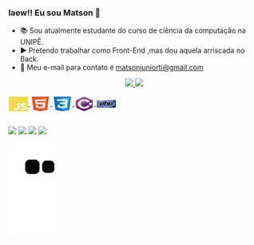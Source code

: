 ### Iaew!! Eu sou Matson 👋

- 📚 Sou atualmente estudante do curso de ciência da computação na UNIPÊ.
- ▶️ Pretendo trabalhar como Front-End ,mas dou aquela arriscada no Back.
- 📧 Meu e-mail para contato é matsonjuniorti@gmail.com

<div align="center">
  <a href="https://github.com/matson83">
  <img height="180em" src="https://github-readme-stats.vercel.app/api?username=matson83&show_icons=true&theme=tokyonight&include_all_commits=true&count_private=true"/>
  <img height="180em" src="https://github-readme-stats.vercel.app/api/top-langs/?username=matson83&layout=compact&langs_count=7&theme=tokyonight"/>
</div>

<div style="display: inline_block"><br>
  <img align="center" alt="Matson-Js" height="30" width="40" src="https://raw.githubusercontent.com/devicons/devicon/master/icons/javascript/javascript-plain.svg">
  <img align="center" alt="Matson-HTML" height="30" width="40" src="https://raw.githubusercontent.com/devicons/devicon/master/icons/html5/html5-original.svg">
  <img align="center" alt="Matson-CSS" height="30" width="40" src="https://raw.githubusercontent.com/devicons/devicon/master/icons/css3/css3-original.svg">
  <img align="center" alt="Matson-Csharp" height="30" width="40" src="https://raw.githubusercontent.com/devicons/devicon/master/icons/csharp/csharp-original.svg">
  <img align="center" alt="Matson-PHP" height="30" width="40" src="https://raw.githubusercontent.com/devicons/devicon/master/icons/php/php-original.svg">


##

<div> 
  <a href="https://instagram.com/matsonjr_83" target="_blank"><img src="https://img.shields.io/badge/-Instagram-%23E4405F?style=for-the-badge&logo=instagram&logoColor=white" target="_blank"></a>
 <a href="https://discord.com/channels/@me" target="_blank"><img src="https://img.shields.io/badge/Discord-7289DA?style=for-the-badge&logo=discord&logoColor=white" target="_blank"></a> 
  <a href = "mailto:matsonjuniorti@gmail.com"><img src="https://img.shields.io/badge/-Gmail-%23333?style=for-the-badge&logo=gmail&logoColor=white" target="_blank"></a>
  <a href="https://www.linkedin.com/in/matson-leite-55952a212/" target="_blank"><img src="https://img.shields.io/badge/-LinkedIn-%230077B5?style=for-the-badge&logo=linkedin&logoColor=white" target="_blank"></a> 
 
  ![Snake animation](https://github.com/matson83/matson83/blob/output/github-contribution-grid-snake.svg)
 
</div>
